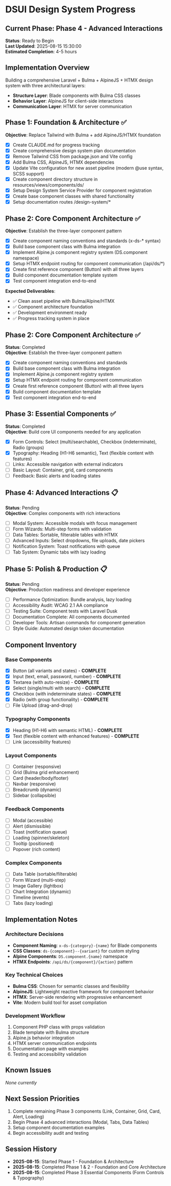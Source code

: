 # DSUI Design System Progress

## Current Phase: Phase 4 - Advanced Interactions
**Status**: Ready to Begin  
**Last Updated**: 2025-08-15 15:30:00  
**Estimated Completion**: 4-5 hours

## Implementation Overview

Building a comprehensive Laravel + Bulma + AlpineJS + HTMX design system with three architectural layers:
- **Structure Layer**: Blade components with Bulma CSS classes
- **Behavior Layer**: AlpineJS for client-side interactions  
- **Communication Layer**: HTMX for server communication

## Phase 1: Foundation & Architecture ✅
**Objective**: Replace Tailwind with Bulma + add AlpineJS/HTMX foundation

- [x] Create CLAUDE.md for progress tracking
- [x] Create comprehensive design system plan documentation  
- [x] Remove Tailwind CSS from package.json and Vite config
- [x] Add Bulma CSS, AlpineJS, HTMX dependencies
- [x] Update Vite configuration for new asset pipeline (modern @use syntax, SCSS support)
- [x] Create component directory structure in resources/views/components/ds/
- [x] Setup Design System Service Provider for component registration
- [x] Create base component classes with shared functionality
- [x] Setup documentation routes /design-system/*

## Phase 2: Core Component Architecture ✅
**Objective**: Establish the three-layer component pattern

- [x] Create component naming conventions and standards (x-ds-* syntax)
- [x] Build base component class with Bulma integration  
- [x] Implement Alpine.js component registry system (DS.component namespace)
- [x] Setup HTMX endpoint routing for component communication (/api/ds/*)
- [x] Create first reference component (Button) with all three layers
- [x] Build component documentation template system
- [x] Test component integration end-to-end

**Expected Deliverables**:
- ✅ Clean asset pipeline with Bulma/Alpine/HTMX
- ✅ Component architecture foundation
- ✅ Development environment ready
- ✅ Progress tracking system in place

## Phase 2: Core Component Architecture ✅  
**Status**: Completed  
**Objective**: Establish the three-layer component pattern

- [x] Create component naming conventions and standards
- [x] Build base component class with Bulma integration  
- [x] Implement Alpine.js component registry system
- [x] Setup HTMX endpoint routing for component communication
- [x] Create first reference component (Button) with all three layers
- [x] Build component documentation template
- [x] Test component integration end-to-end

## Phase 3: Essential Components ✅
**Status**: Completed  
**Objective**: Build core UI components needed for any application

- [x] Form Controls: Select (multi/searchable), Checkbox (indeterminate), Radio (groups)
- [x] Typography: Heading (H1-H6 semantic), Text (flexible content with features)
- [ ] Links: Accessible navigation with external indicators
- [ ] Basic Layout: Container, grid, card components
- [ ] Feedback: Basic alerts and loading states

## Phase 4: Advanced Interactions 📋
**Status**: Pending  
**Objective**: Complex components with rich interactions

- [ ] Modal System: Accessible modals with focus management
- [ ] Form Wizards: Multi-step forms with validation
- [ ] Data Tables: Sortable, filterable tables with HTMX
- [ ] Advanced Inputs: Select dropdowns, file uploads, date pickers
- [ ] Notification System: Toast notifications with queue
- [ ] Tab System: Dynamic tabs with lazy loading

## Phase 5: Polish & Production 📋
**Status**: Pending  
**Objective**: Production readiness and developer experience

- [ ] Performance Optimization: Bundle analysis, lazy loading
- [ ] Accessibility Audit: WCAG 2.1 AA compliance
- [ ] Testing Suite: Component tests with Laravel Dusk
- [ ] Documentation Complete: All components documented
- [ ] Developer Tools: Artisan commands for component generation
- [ ] Style Guide: Automated design token documentation

## Component Inventory

### Base Components
- [x] Button (all variants and states) - **COMPLETE**
- [x] Input (text, email, password, number) - **COMPLETE**
- [x] Textarea (with auto-resize) - **COMPLETE**
- [x] Select (single/multi with search) - **COMPLETE**
- [x] Checkbox (with indeterminate states) - **COMPLETE**
- [x] Radio (with group functionality) - **COMPLETE**
- [ ] File Upload (drag-and-drop)

### Typography Components
- [x] Heading (H1-H6 with semantic HTML) - **COMPLETE**
- [x] Text (flexible content with enhanced features) - **COMPLETE**
- [ ] Link (accessibility features)

### Layout Components  
- [ ] Container (responsive)
- [ ] Grid (Bulma grid enhancement)
- [ ] Card (header/body/footer)
- [ ] Navbar (responsive)
- [ ] Breadcrumb (dynamic)
- [ ] Sidebar (collapsible)

### Feedback Components
- [ ] Modal (accessible)
- [ ] Alert (dismissible)
- [ ] Toast (notification queue)
- [ ] Loading (spinner/skeleton)
- [ ] Tooltip (positioned)
- [ ] Popover (rich content)

### Complex Components
- [ ] Data Table (sortable/filterable)
- [ ] Form Wizard (multi-step)
- [ ] Image Gallery (lightbox)
- [ ] Chart Integration (dynamic)
- [ ] Timeline (events)
- [ ] Tabs (lazy loading)

## Implementation Notes

### Architecture Decisions
- **Component Naming**: `x-ds-{category}-{name}` for Blade components
- **CSS Classes**: `ds-{component}--{variant}` for custom styling
- **Alpine Components**: `DS.component.{name}` namespace
- **HTMX Endpoints**: `/api/ds/{component}/{action}` pattern

### Key Technical Choices
- **Bulma CSS**: Chosen for semantic classes and flexibility
- **AlpineJS**: Lightweight reactive framework for component behavior
- **HTMX**: Server-side rendering with progressive enhancement
- **Vite**: Modern build tool for asset compilation

### Development Workflow
1. Component PHP class with props validation
2. Blade template with Bulma structure
3. Alpine.js behavior integration  
4. HTMX server communication endpoints
5. Documentation page with examples
6. Testing and accessibility validation

## Known Issues
*None currently*

## Next Session Priorities
1. Complete remaining Phase 3 components (Link, Container, Grid, Card, Alert, Loading)
2. Begin Phase 4 advanced interactions (Modal, Tabs, Data Tables)
3. Setup component documentation examples
4. Begin accessibility audit and testing

## Session History
- **2025-08-15**: Started Phase 1 - Foundation & Architecture
- **2025-08-15**: Completed Phase 1 & 2 - Foundation and Core Architecture
- **2025-08-15**: Completed Phase 3 Essential Components (Form Controls & Typography)
